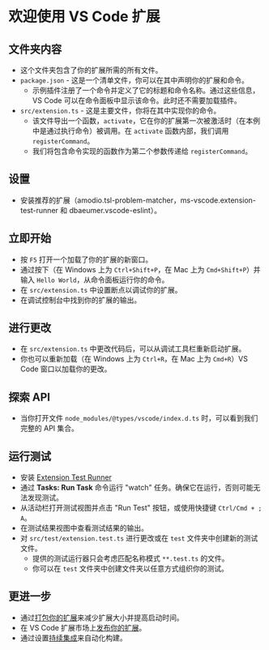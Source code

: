 # 欢迎使用 VS Code 扩展

## 文件夹内容

* 这个文件夹包含了你的扩展所需的所有文件。
* `package.json` - 这是一个清单文件，你可以在其中声明你的扩展和命令。
  * 示例插件注册了一个命令并定义了它的标题和命令名称。通过这些信息，VS Code 可以在命令面板中显示该命令。此时还不需要加载插件。
* `src/extension.ts` - 这是主要文件，你将在其中实现你的命令。
  * 该文件导出一个函数，`activate`，它在你的扩展第一次被激活时（在本例中是通过执行命令）被调用。在 `activate` 函数内部，我们调用 `registerCommand`。
  * 我们将包含命令实现的函数作为第二个参数传递给 `registerCommand`。

## 设置

* 安装推荐的扩展（amodio.tsl-problem-matcher，ms-vscode.extension-test-runner 和 dbaeumer.vscode-eslint）。

## 立即开始

* 按 `F5` 打开一个加载了你的扩展的新窗口。
* 通过按下（在 Windows 上为 `Ctrl+Shift+P`，在 Mac 上为 `Cmd+Shift+P`）并输入 `Hello World`，从命令面板运行你的命令。
* 在 `src/extension.ts` 中设置断点以调试你的扩展。
* 在调试控制台中找到你的扩展的输出。

## 进行更改

* 在 `src/extension.ts` 中更改代码后，可以从调试工具栏重新启动扩展。
* 你也可以重新加载（在 Windows 上为 `Ctrl+R`，在 Mac 上为 `Cmd+R`）VS Code 窗口以加载你的更改。

## 探索 API

* 当你打开文件 `node_modules/@types/vscode/index.d.ts` 时，可以看到我们完整的 API 集合。

## 运行测试

* 安装 [Extension Test Runner](https://marketplace.visualstudio.com/items?itemName=ms-vscode.extension-test-runner)
* 通过 **Tasks: Run Task** 命令运行 "watch" 任务。确保它在运行，否则可能无法发现测试。
* 从活动栏打开测试视图并点击 "Run Test" 按钮，或使用快捷键 `Ctrl/Cmd + ; A`。
* 在测试结果视图中查看测试结果的输出。
* 对 `src/test/extension.test.ts` 进行更改或在 `test` 文件夹中创建新的测试文件。
  * 提供的测试运行器只会考虑匹配名称模式 `**.test.ts` 的文件。
  * 你可以在 `test` 文件夹中创建文件夹以任意方式组织你的测试。

## 更进一步

* 通过[打包你的扩展](https://code.visualstudio.com/api/working-with-extensions/bundling-extension)来减少扩展大小并提高启动时间。
* 在 VS Code 扩展市场上[发布你的扩展](https://code.visualstudio.com/api/working-with-extensions/publishing-extension)。
* 通过设置[持续集成](https://code.visualstudio.com/api/working-with-extensions/continuous-integration)来自动化构建。